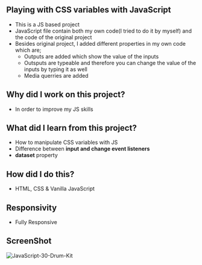 ## Playing with CSS variables with JavaScript
- This is a JS based project
- JavaScript file contain both my own code(I tried to do it by myself) and the code of the original project
- Besides original project, I added different properties in my own code which are;
    - Outputs are added which show the value of the inputs
    - Outsputs are typeable and therefore you can change the value of the inputs by typing it as well
    - Media querries are added
## Why did I work on this project?
- In order to improve my JS skills

## What did I learn from this project?
- How to manipulate CSS variables with JS
- Difference between **input and change event listeners**
- **dataset** property

## How did I do this?
- HTML, CSS & Vanilla JavaScript

## Responsivity
- Fully Responsive

## ScreenShot
![JavaScript-30-Drum-Kit](https://user-images.githubusercontent.com/72968539/113158388-097fde00-923c-11eb-82e6-acc7f3c41d2e.png)
